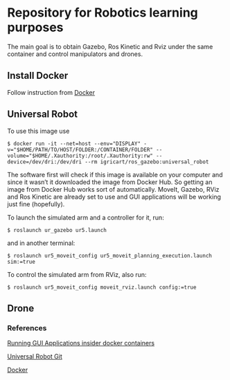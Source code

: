 # Repository for Robotics learning purposes
The main goal is to obtain Gazebo, Ros Kinetic and Rviz under the same container and control manipulators and drones.

## Install Docker

Follow instruction from [Docker](https://docs.docker.com/install/)

## Universal Robot
To use this image use 

`$ docker run -it --net=host --env="DISPLAY" -v="$HOME/PATH/TO/HOST/FOLDER:/CONTAINER/FOLDER" --volume="$HOME/.Xauthority:/root/.Xauthority:rw" --device=/dev/dri:/dev/dri --rm igricart/ros_gazebo:universal_robot`
 
 The software first will check if this image is available on your computer and since it wasn’t it downloaded the image from Docker Hub. So getting an image from Docker Hub works sort of automatically. 
MoveIt, Gazebo, RViz and Ros Kinetic are already set to use and GUI applications will be working just fine (hopefully).

To launch the simulated arm and a controller for it, run:

`$ roslaunch ur_gazebo ur5.launch`

and in another terminal:

`$ roslaunch ur5_moveit_config ur5_moveit_planning_execution.launch sim:=true`

To control the simulated arm from RViz, also run:

`$ roslaunch ur5_moveit_config moveit_rviz.launch config:=true`

## Drone


### References
[Running GUI Applications insider docker containers](https://medium.com/@SaravSun/running-gui-applications-inside-docker-containers-83d65c0db110)

[Universal Robot Git](https://github.com/ros-industrial/universal_robot)

[Docker](https://docs.docker.com/install/)
